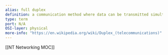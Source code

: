 ```yaml
---
alias: full duplex
definition: a communication method where data can be transmitted simultaneously in both directions 
type: term
port: N/A
OSI-layer: physical
more-info: "https://en.wikipedia.org/wiki/Duplex_(telecommunications)"
---
```

[[NT Networking MOC]]